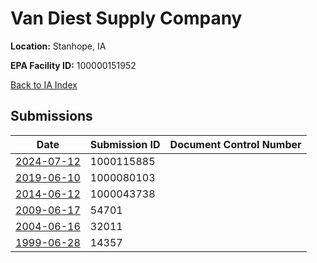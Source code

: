 # Van Diest Supply Company

**Location:** Stanhope, IA

**EPA Facility ID:** 100000151952

[Back to IA Index](../../index.md)

## Submissions

| Date | Submission ID | Document Control Number |
|------|--------------|-------------------------|
| [2024-07-12](submissions/1000115885.md) | 1000115885 |  |
| [2019-06-10](submissions/1000080103.md) | 1000080103 |  |
| [2014-06-12](submissions/1000043738.md) | 1000043738 |  |
| [2009-06-17](submissions/54701.md) | 54701 |  |
| [2004-06-16](submissions/32011.md) | 32011 |  |
| [1999-06-28](submissions/14357.md) | 14357 |  |

